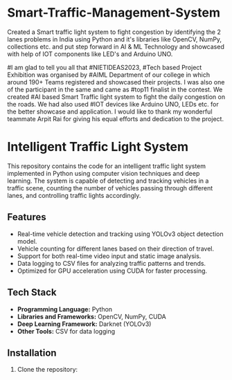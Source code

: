 # Smart-Traffic-Management-System
Created a Smart traffic light system to fight congestion by identifying the 2 lanes problems in India using Python and it's libraries like OpenCV, NumPy, collections etc. and put step forward in AI &amp; ML Technology and showcased with help of IOT components like LED's and Arduino UNO.

#I am glad to tell you all that #NIETIDEAS2023, #Tech based Project Exhibition was organised by #AIML Department of our college in which around 190+ Teams registered and showcased their projects.
I was also one of the participant in the same and came as #top11 finalist in the contest.
We created #AI based Smart Traffic light system to fight the daily congestion on the roads.
We had also used #IOT devices like Arduino UNO, LEDs etc. for the better showcase and application.
I would like to thank my wonderful teammate Arpit Rai for giving his equal efforts and dedication to the project.

# Intelligent Traffic Light System

This repository contains the code for an intelligent traffic light system implemented in Python using computer vision techniques and deep learning. The system is capable of detecting and tracking vehicles in a traffic scene, counting the number of vehicles passing through different lanes, and controlling traffic lights accordingly.

## Features

- Real-time vehicle detection and tracking using YOLOv3 object detection model.
- Vehicle counting for different lanes based on their direction of travel.
- Support for both real-time video input and static image analysis.
- Data logging to CSV files for analyzing traffic patterns and trends.
- Optimized for GPU acceleration using CUDA for faster processing.

## Tech Stack

- **Programming Language:** Python
- **Libraries and Frameworks:** OpenCV, NumPy, CUDA
- **Deep Learning Framework:** Darknet (YOLOv3)
- **Other Tools:** CSV for data logging

## Installation

1. Clone the repository:


